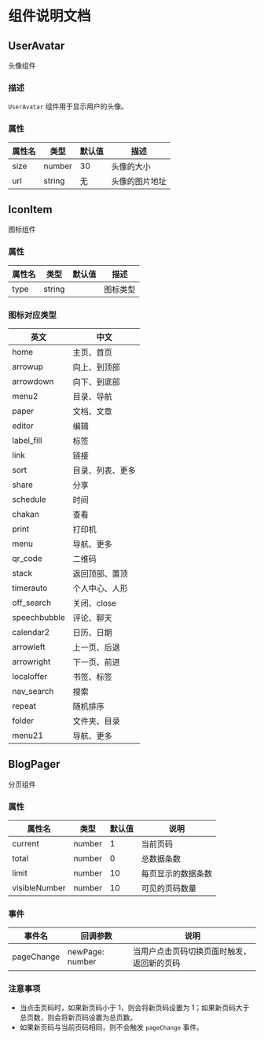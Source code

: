 # 组件说明文档

## UserAvatar

头像组件

### 描述

`UserAvatar` 组件用于显示用户的头像。

### 属性

| 属性名 | 类型   | 默认值 | 描述           |
| ------ | ------ | ------ | -------------- |
| size   | number | 30     | 头像的大小     |
| url    | string | 无     | 头像的图片地址 |

## IconItem

图标组件

### 属性

| 属性名 | 类型   | 默认值 | 描述     |
| ------ | ------ | ------ | -------- |
| type   | string |        | 图标类型 |

### 图标对应类型

| 英文         | 中文             |
| ------------ | ---------------- |
| home         | 主页、首页       |
| arrowup      | 向上、到顶部     |
| arrowdown    | 向下、到底部     |
| menu2        | 目录、导航       |
| paper        | 文档、文章       |
| editor       | 编辑             |
| label_fill   | 标签             |
| link         | 链接             |
| sort         | 目录、列表、更多 |
| share        | 分享             |
| schedule     | 时间             |
| chakan       | 查看             |
| print        | 打印机           |
| menu         | 导航、更多       |
| qr_code      | 二维码           |
| stack        | 返回顶部、置顶   |
| timerauto    | 个人中心、人形   |
| off_search   | 关闭、close      |
| speechbubble | 评论、聊天       |
| calendar2    | 日历、日期       |
| arrowleft    | 上一页、后退     |
| arrowright   | 下一页、前进     |
| localoffer   | 书签、标签       |
| nav_search   | 搜索             |
| repeat       | 随机排序         |
| folder       | 文件夹、目录     |
| menu21       | 导航、更多       |

## BlogPager

分页组件

### 属性

| 属性名        | 类型   | 默认值 | 说明               |
| ------------- | ------ | ------ | ------------------ |
| current       | number | 1      | 当前页码           |
| total         | number | 0      | 总数据条数         |
| limit         | number | 10     | 每页显示的数据条数 |
| visibleNumber | number | 10     | 可见的页码数量     |

### 事件

| 事件名     | 回调参数        | 说明                                       |
| ---------- | --------------- | ------------------------------------------ |
| pageChange | newPage: number | 当用户点击页码切换页面时触发，返回新的页码 |

### 注意事项
- 当点击页码时，如果新页码小于 1，则会将新页码设置为 1；如果新页码大于总页数，则会将新页码设置为总页数。
- 如果新页码与当前页码相同，则不会触发 `pageChange` 事件。
